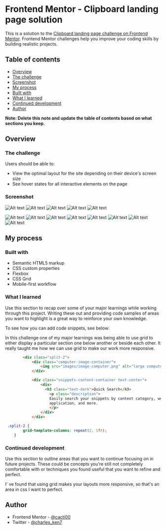 # Frontend Mentor - Clipboard landing page solution

This is a solution to the [Clipboard landing page challenge on Frontend Mentor](https://www.frontendmentor.io/challenges/clipboard-landing-page-5cc9bccd6c4c91111378ecb9). Frontend Mentor challenges help you improve your coding skills by building realistic projects. 

## Table of contents

  - [Overview](#overview)
  - [The challenge](#the-challenge)
  - [Screenshot](#screenshot)
  - [My process](#my-process)
  - [Built with](#built-with)
  - [What I learned](#what-i-learned)
  - [Continued development](#continued-development)
  - [Author](#author)


**Note: Delete this note and update the table of contents based on what sections you keep.**

## Overview

### The challenge

Users should be able to:

- View the optimal layout for the site depending on their device's screen size
- See hover states for all interactive elements on the page

### Screenshot

<!-- Desktop Verison -->
![Alt text](<Screenshot (209).png>) 
![Alt text](<Screenshot (210).png>) 
![Alt text](<Screenshot (211).png>) 
![Alt text](<Screenshot (212).png>)
![Alt text](<Screenshot (213).png>)


<!-- Mobile Version -->
![Alt text](<Screenshot (214).png>)
![Alt text](<Screenshot (215).png>)
![Alt text](<Screenshot (216).png>)
![Alt text](<Screenshot (217).png>) 
![Alt text](<Screenshot (218).png>)
![Alt text](<Screenshot (219).png>) 
![Alt text](<Screenshot (220).png>)
![Alt text](<Screenshot (221).png>) 

## My process

### Built with
- Semantic HTML5 markup
- CSS custom properties
- Flexbox
- CSS Grid
- Mobile-first workflow


### What I learned
Use this section to recap over some of your major learnings while working through this project. Writing these out and providing code samples of areas you want to highlight is a great way to reinforce your own knowledge.

To see how you can add code snippets, see below:

In this challenge one of my major learnings was being able to use grid to either display a particular section one below another or beside each other. It really taught me how we can use grid to make our work more responsive. 


```html
        <div class="split-2">
            <div class="computer-image-container">
                <img src="images/image-computer.png" alt="large computer">
            </div>

            <div class="snippets-content-container text-center">
                <div>
                  <h3 class="text-dark">Quick Search</h3>
                    <p class="description">
                    Easily search your snippets by content category, web address,
                    application, and more.
                    </p>
                </div>
            </div>
```

```css
 .split-2 {
        grid-template-columns: repeat(2, 1fr);
    }
```


### Continued development
Use this section to outline areas that you want to continue focusing on in future projects. These could be concepts you're still not completely comfortable with or techniques you found useful that you want to refine and perfect.

I' ve found that using grid makes your layouts more responsive, so that's an area in css I want to perfect. 



## Author
- Frontend Mentor - [@cacti00](https://www.frontendmentor.io/profile/cacti00)
- Twitter - [@charles_ken7](https://www.twitter.com/charles_ken7)



